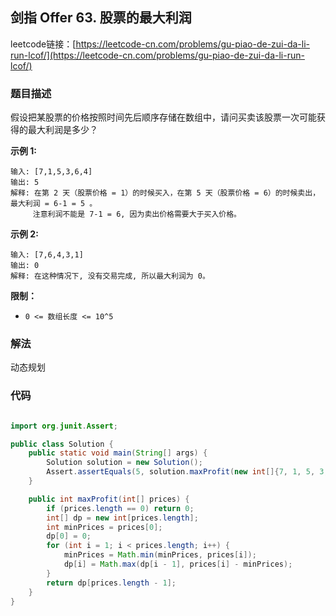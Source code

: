 ## 剑指 Offer 63. 股票的最大利润

leetcode链接：[https://leetcode-cn.com/problems/gu-piao-de-zui-da-li-run-lcof/](https://leetcode-cn.com/problems/gu-piao-de-zui-da-li-run-lcof/)

### 题目描述

假设把某股票的价格按照时间先后顺序存储在数组中，请问买卖该股票一次可能获得的最大利润是多少？

**示例 1:**

```
输入: [7,1,5,3,6,4]
输出: 5
解释: 在第 2 天（股票价格 = 1）的时候买入，在第 5 天（股票价格 = 6）的时候卖出，最大利润 = 6-1 = 5 。
     注意利润不能是 7-1 = 6, 因为卖出价格需要大于买入价格。
```

**示例 2:**

```
输入: [7,6,4,3,1]
输出: 0
解释: 在这种情况下, 没有交易完成, 所以最大利润为 0。
```

**限制：**

- `0 <= 数组长度 <= 10^5`

### 解法

动态规划

### 代码

```java

import org.junit.Assert;

public class Solution {
    public static void main(String[] args) {
        Solution solution = new Solution();
        Assert.assertEquals(5, solution.maxProfit(new int[]{7, 1, 5, 3, 6, 4}));
    }

    public int maxProfit(int[] prices) {
        if (prices.length == 0) return 0;
        int[] dp = new int[prices.length];
        int minPrices = prices[0];
        dp[0] = 0;
        for (int i = 1; i < prices.length; i++) {
            minPrices = Math.min(minPrices, prices[i]);
            dp[i] = Math.max(dp[i - 1], prices[i] - minPrices);
        }
        return dp[prices.length - 1];
    }
}

```
